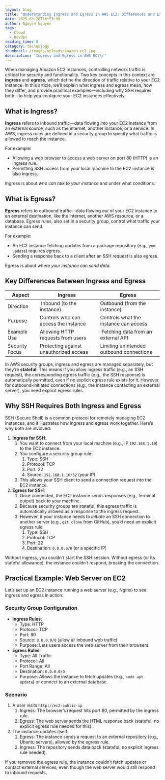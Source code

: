```yaml
---
layout: blog
title: "Understanding Ingress and Egress in AWS EC2: Differences and Examples"
date: 2025-03-28T16:53:00
author: Nguyen Nguyen
tags:
  - Cloud
  - DevOps
reading_time: 8
category: technology
thumbnail: /images/uploads/amazon-ec2.jpg
description: "Ingress and Egress in AWS EC2\r"
---
```

When managing Amazon EC2 instances, controlling network traffic is critical for security and functionality. Two key concepts in this context are **ingress** and **egress**, which define the direction of traffic relative to your EC2 instance. In this article, we’ll explain what ingress and egress mean, how they differ, and provide practical examples—including why SSH requires both—to help you configure your EC2 instances effectively.

## What is Ingress?

**Ingress** refers to inbound traffic—data flowing _into_ your EC2 instance from an external source, such as the internet, another instance, or a service. In AWS, ingress rules are defined in a security group to specify what traffic is allowed to reach the instance.

For example:

- Allowing a web browser to access a web server on port 80 (HTTP) is an ingress rule.
- Permitting SSH access from your local machine to the EC2 instance is also ingress.

Ingress is about _who can talk to your instance_ and under what conditions.

## What is Egress?

**Egress** refers to outbound traffic—data flowing _out_ of your EC2 instance to an external destination, like the internet, another AWS resource, or a database. Egress rules, also set in a security group, control what traffic your instance can send.

For example:

- An EC2 instance fetching updates from a package repository (e.g., `yum update`) requires egress.
- Sending a response back to a client after an SSH request is also egress.

Egress is about _where your instance can send data_.

## Key Differences Between Ingress and Egress

|Aspect |Ingress |Egress |
|---|---|---|
|Direction | Inbound (to the instance)|Outbound (from the instance) |
|Purpose |Controls who can access the instance|Controls what the instance can access|
|Example Use|Allowing HTTP requests from users| Fetching data from an external API|
|Security Focus|Protecting against unauthorized access|Limiting unintended outbound connections|

In AWS security groups, ingress and egress are managed separately, but they’re **stateful**. This means if you allow ingress traffic (e.g., an SSH request), the corresponding egress traffic (e.g., the SSH response) is automatically permitted, even if no explicit egress rule exists for it. However, for outbound-initiated connections (e.g., the instance contacting an external server), you need explicit egress rules.

## Why SSH Requires Both Ingress and Egress

SSH (Secure Shell) is a common protocol for remotely managing EC2 instances, and it illustrates how ingress and egress work together. Here’s why both are involved:

1. **Ingress for SSH**:
   1. You want to connect from your local machine (e.g., IP `192.168.1.10`) to the EC2 instance.
   1. You configure a security group rule:
      1. Type: SSH
      1. Protocol: TCP
      1. Port: 22
      1. Source: `192.168.1.10/32` (your IP)
   1. This allows your SSH client to send a connection request _into_ the EC2 instance.
1. **Egress for SSH**:
   1. Once connected, the EC2 instance sends responses (e.g., terminal output) back to your machine.
   1. Because security groups are stateful, this egress traffic is automatically allowed as a response to the ingress request.
   1. However, if your instance needs to _initiate_ an SSH connection to another server (e.g., `git clone` from GitHub), you’d need an explicit egress rule:
      1. Type: SSH
      1. Protocol: TCP
      1. Port: 22
      1. Destination: `0.0.0.0/0` (or a specific IP)

Without ingress, you couldn’t start the SSH session. Without egress (or its stateful allowance), the instance couldn’t respond, breaking the connection.

## Practical Example: Web Server on EC2

Let’s set up an EC2 instance running a web server (e.g., Nginx) to see ingress and egress in action:

### Security Group Configuration

- **Ingress Rules**:
  - Type: HTTP
  - Protocol: TCP
  - Port: 80
  - Source: `0.0.0.0/0` (allow all inbound web traffic)
  - Purpose: Lets users access the web server from their browsers.
- **Egress Rules**:
  - Type: All Traffic
  - Protocol: All
  - Port Range: All
  - Destination: `0.0.0.0/0`
  - Purpose: Allows the instance to fetch updates (e.g., `sudo apt update`) or connect to an external database.

### Scenario

1. A user visits `http://ec2-public-ip`
   1. Ingress: The browser’s request hits port 80, permitted by the ingress rule.
   1. Egress: The web server sends the HTML response back (stateful, no explicit egress rule needed for this).
1. The instance updates itself:
   1. Egress: The instance sends a request to an external repository (e.g., Ubuntu servers), allowed by the egress rule.
   1. Ingress: The repository sends data back (stateful, no explicit ingress rule needed).

If you removed the egress rule, the instance couldn’t fetch updates or contact external services, even though the web server would still respond to inbound requests.
